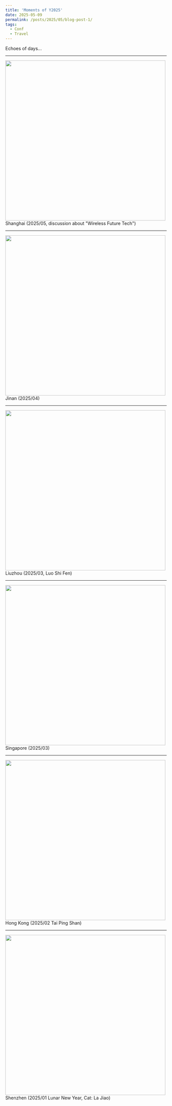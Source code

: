 ```yaml
---
title: 'Moments of Y2025'
date: 2025-05-09
permalink: /posts/2025/05/blog-post-1/
tags:
  - Conf
  - Travel
---
```


Echoes of days...

---
<img src='/images/shanghai20250508.jpg' width = "500"><br/>
Shanghai (2025/05, discussion about "Wireless Future Tech")

---
<img src='/images/jinan1.jpg' width = "500"><br/>
Jinan (2025/04)

---
<img src='/images/luoshifen.jpg' width = "500"><br/>
Liuzhou (2025/03, Luo Shi Fen)

---
<img src='/images/sg32.jpg' width = "500"><br/>
Singapore (2025/03)

---
<img src='/images/taipingshan.jpg' width = "500"><br/>
Hong Kong (2025/02 Tai Ping Shan)

---
<img src='/images/shenzhennln.jpg' width = "500"><br/>
Shenzhen (2025/01 Lunar New Year, Cat: La Jiao)
